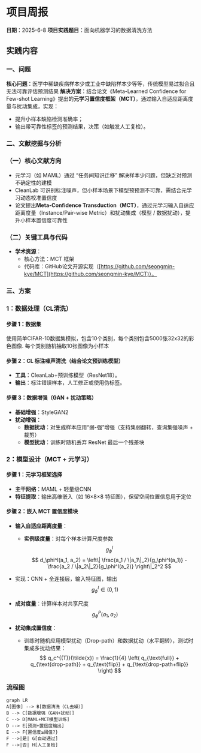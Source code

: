# 项目周报

**日期**：2025-6-8
**项目实践题目**：面向机器学习的数据清洗方法

## 实践内容
### 一、问题
**核心问题**：医学中稀缺疾病样本少或工业中缺陷样本少等等，传统模型易过拟合且无法可靠评估预测结果
**解决方案**：结合论文《Meta-Learned Confidence for Few-shot Learning》提出的**元学习置信度框架（MCT）**，通过输入自适应距离度量与扰动集成，实现：
*   提升小样本缺陷检测准确率；
*   输出带可靠性标签的预测结果，决策（如触发人工复检）。

### 二、文献挖掘与分析
### （一）核心文献方向
*   元学习（如 MAML）通过 “任务间知识迁移” 解决样本少问题，但缺乏对预测不确定性的建模
*   CleanLab 可识别标注噪声，但小样本场景下模型预预测不可靠，需结合元学习动态校准置信度
*   论文提出**Meta-Confidence Transduction（MCT）**，通过元学习输入自适应距离度量（Instance/Pair-wise Metric）和扰动集成（模型 / 数据扰动），提升小样本置信度可靠性

### （二）关键工具与代码
*   **学术资源**：
    *   核心方法：MCT 框架
    *   代码库：GitHub论文开源实现（[https://github.com/seongmin-kye/MCT](https://github.com/seongmin-kye/MCT)）。

### 三、方案
### 1：数据处理（CL清洗）
#### 步骤 1：数据集
使用简单CIFAR-10数据集模拟，包含10个类别，每个类别包含5000张32x32的彩色图像.
每个类别随机抽取10张图像为小样本

#### 步骤 2：CL 标注噪声清洗（结合论文预训练模型）
*   **工具**：CleanLab+预训练模型（ResNet18）。
*   **输出**：标注错误样本，人工修正或使用伪标签。

#### 步骤 3：数据增强（GAN + 扰动策略）
*   **基础增强**：StyleGAN2
*   **扰动增强**：
    *   **数据扰动**：对生成样本应用“弱-强”增强（支持集弱翻转，查询集强噪声 + 裁剪）
    *   **模型扰动**：训练时随机丢弃 ResNet 最后一个残差块


### 2：模型设计（MCT + 元学习）
#### 步骤 1：元学习框架选择
*   **主干网络**：MAML + 轻量级CNN
*   **特征提取**：输出高维嵌入（如 16×8×8 特征图），保留空间位置信息用于定位
#### 步骤 2：嵌入 MCT 置信度模块&#xA;
*   **输入自适应距离度量**：
    * **实例级度量**：对每个样本计算尺度参数 
      $$
      g_\phi^I
      $$
$$
d_\phi^I(a_1, a_2) = \left\| \frac{a_1 / \|a_1\|_2}{g_\phi^I(a_1)} - \frac{a_2 / \|a_2\|_2}{g_\phi^I(a_2)} \right\|_2^2
$$

* 实现：CNN + 全连接层，输入特征图，输出 
  $$
  g_\phi^I \in (0,1)
  $$

* **成对度量**：计算样本对共享尺度 
  $$
  g_\phi^P(a_1, a_2)
  $$

*   **扰动集成置信度**：
    
    *   训练时随机应用模型扰动（Drop-path）和数据扰动（水平翻转），测试时集成多扰动结果：
$$
q_c^{(T)}(\tilde{x}) = \frac{1}{4} \left( q_{\text{full}} + q_{\text{drop-path}} + q_{\text{flip}} + q_{\text{drop-path+flip}} \right)  
$$


### 流程图
```mermaid
graph LR  
A[图像] --> B[数据清洗（CL去噪）]  
B --> C[数据增强（GAN+扰动）]  
C --> D[MAML+MCT模型训练]  
D --> E[预测+置信度输出]  
E --> F{置信度≥阈值?}  
F -->|是| G[自动通过]  
F -->|否| H[人工复检]  
```